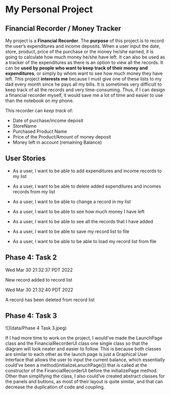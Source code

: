 # My Personal Project

## Financial Recorder / Money Tracker

My project is a **Financial Recorder**. The **purpose** of this project is to record the user’s expenditures and income deposits. When a user input the date, store, product, price of the purchase or the money he/she earned, it is going to calculate how much money he/she have left. It can also be used as a tracker of the expenditures as there is an option to view all the records. It can be **used by people who want to keep track of their money and expenditures**, or simply by whom want to see how much money they have left. This project **interests me** because I must give one of these lists to my dad every month since he pays all my bills. It is sometimes very difficult to keep track of all the records and very time-consuming. Thus, if I can design a financial recorder myself, it would save me a lot of time and easier to use than the notebook on my phone.

This recorder can *keep track* of:
- Date of purchase/income deposit
- StoreName
- Purchased Product Name
- Price of the Product/Amount of money deposit
- Money left in account (remaining Balance)

## User Stories
- As a user, I want to be able to add expenditures and income records to my list
- As a user, I want to be able to delete added expenditures and incomes records from my list
- As a user, I want to be able to change a record in my list
- As a user, I want to be able to see how much money I have left
- As a user, I want to be able to see all the records that I have added

- As a user, I want to be able to save my record list to file
- As a user, I want to be able to be able to load my record list from file

## Phase 4: Task 2

Wed Mar 30 21:32:37 PDT 2022

New record added to record list

Wed Mar 30 21:32:40 PDT 2022

A record has been deleted from record list

## Phase 4: Task 3
![](data/Phase 4 Task 3.jpeg)

If I had more time to work on the project, I would've made the LaunchPage class and the FinancialRecorderUI class one single class so that the diagram will look neater and easier to follow. This is because both classes are similar to each other as the launch page is just a Graphical User Interface that allows the user to input the current balance, which essentially could’ve been a method(initializeLanuchPage()) that is called at the constructor of the FinancialRecorderUI before the initializePage method. Other than simplifying the class, I also could’ve created abstract classes for the panels and buttons, as most of their layout is quite similar, and that can decrease the duplication of code and coupling.

